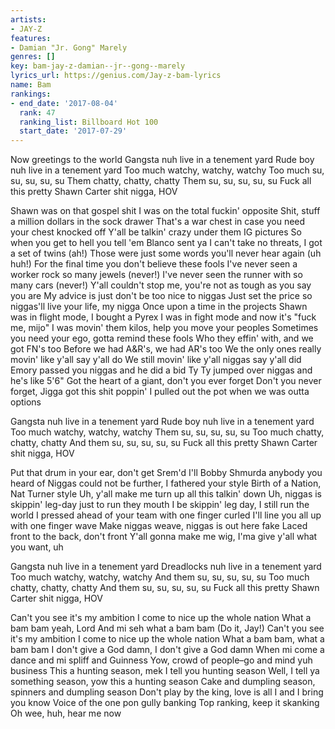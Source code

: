 ```yaml
---
artists:
- JAY-Z
features:
- Damian "Jr. Gong" Marely
genres: []
key: bam-jay-z-damian--jr--gong--marely
lyrics_url: https://genius.com/Jay-z-bam-lyrics
name: Bam
rankings:
- end_date: '2017-08-04'
  rank: 47
  ranking_list: Billboard Hot 100
  start_date: '2017-07-29'
---
```

Now greetings to the world
Gangsta nuh live in a tenement yard
Rude boy nuh live in a tenement yard
Too much watchy, watchy, watchy
Too much su, su, su, su, su
Them chatty, chatty, chatty
Them su, su, su, su, su
Fuck all this pretty Shawn Carter shit nigga, HOV


Shawn was on that gospel shit
I was on the total fuckin' opposite
Shit, stuff a million dollars in the sock drawer
That's a war chest in case you need your chest knocked off
Y'all be talkin' crazy under them IG pictures
So when you get to hell you tell 'em Blanco sent ya
I can't take no threats, I got a set of twins (ah!)
Those were just some words you'll never hear again (uh huh!)
For the final time you don't believe these fools
I've never seen a worker rock so many jewels (never!)
I've never seen the runner with so many cars (never!)
Y'all couldn't stop me, you're not as tough as you say you are
My advice is just don't be too nice to niggas
Just set the price so niggas'll live your life, my nigga
Once upon a time in the projects
Shawn was in flight mode, I bought a Pyrex
I was in fight mode and now it's "fuck me, mijo"
I was movin' them kilos, help you move your peoples
Sometimes you need your ego, gotta remind these fools
Who they effin' with, and we got FN's too
Before we had A&R's, we had AR's too
We the only ones really movin' like y'all say y'all do
We still movin' like y'all niggas say y'all did
Emory passed you niggas and he did a bid
Ty Ty jumped over niggas and he's like 5'6"
Got the heart of a giant, don't you ever forget
Don't you never forget, Jigga got this shit poppin'
I pulled out the pot when we was outta options


Gangsta nuh live in a tenement yard
Rude boy nuh live in a tenement yard
Too much watchy, watchy, watchy
Them su, su, su, su, su
Too much chatty, chatty, chatty
And them su, su, su, su, su
Fuck all this pretty Shawn Carter shit nigga, HOV


Put that drum in your ear, don't get Srem'd
I'll Bobby Shmurda anybody you heard of
Niggas could not be further, I fathered your style
Birth of a Nation, Nat Turner style
Uh, y'all make me turn up all this talkin' down
Uh, niggas is skippin' leg-day just to run they mouth
I be skippin' leg day, I still run the world
I pressed ahead of your team with one finger curled
I'll line you all up with one finger wave
Make niggas weave, niggas is out here fake
Laced front to the back, don't front
Y'all gonna make me wig, I'ma give y'all what you want, uh


Gangsta nuh live in a tenement yard
Dreadlocks nuh live in a tenement yard
Too much watchy, watchy, watchy
And them su, su, su, su, su
Too much chatty, chatty, chatty
And them su, su, su, su, su
Fuck all this pretty Shawn Carter shit nigga, HOV


Can't you see it's my ambition
I come to nice up the whole nation
What a bam bam yeah, Lord
And mi seh what a bam bam (Do it, Jay!)
Can't you see it's my ambition
I come to nice up the whole nation
What a bam bam, what a bam bam
I don't give a God damn, I don't give a God damn
When mi come a dance and mi spliff and Guinness
Yow, crowd of people–go and mind yuh business
This a hunting season, mek I tell you hunting season
Well, I tell ya something season, yow this a hunting season
Cake and dumpling season, spinners and dumpling season
Don't play by the king, love is all I and I bring you know
Voice of the one pon gully banking
Top ranking, keep it skanking
Oh wee, huh, hear me now
